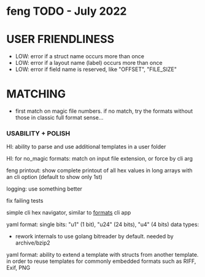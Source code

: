 # feng TODO - July 2022



# USER FRIENDLINESS
- LOW: error if a struct name occurs more than once
- LOW: error if a layout name (label) occurs more than once
- LOW: error if field name is reserved, like "OFFSET", "FILE_SIZE"




# MATCHING

- first match on magic file numbers. if no match, try the formats without those in classic full format sense...



### USABILITY + POLISH

HI: ability to parse and use additional templates in a user folder

HI: for no_magic formats: match on input file extension, or force by cli arg

feng printout: show complete printout of all hex values in long arrays with an cli option (default to show only 1st)

logging: use something better

fix failing tests

simple cli hex navigator, similar to [formats](https://github.com/martinlindhe/formats/tree/master/cmd/formats) cli app



yaml format: single bits: "u1" (1 bit), "u24" (24 bits), "u4" (4 bits) data types:
  - rework internals to use golang bitreader by default. needed by archive/bzip2

yaml format: ability to extend a template with structs from another template. in order to reuse templates for commonly embedded formats such as RIFF, Exif, PNG
